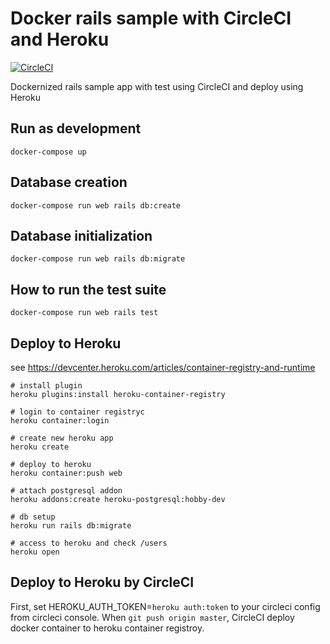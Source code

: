 # Docker rails sample with CircleCI and Heroku
[![CircleCI](https://circleci.com/gh/Kesin11/docker_rails_sample/tree/master.svg?style=svg)](https://circleci.com/gh/Kesin11/docker_rails_sample/tree/master)

Dockernized rails sample app with test using CircleCI and deploy using Heroku

## Run as development

```
docker-compose up
```

## Database creation

```
docker-compose run web rails db:create
```

## Database initialization

```
docker-compose run web rails db:migrate
```

## How to run the test suite

```
docker-compose run web rails test
```

## Deploy to Heroku
see https://devcenter.heroku.com/articles/container-registry-and-runtime

```
# install plugin
heroku plugins:install heroku-container-registry

# login to container registryc
heroku container:login

# create new heroku app
heroku create

# deploy to heroku
heroku container:push web

# attach postgresql addon
heroku addons:create heroku-postgresql:hobby-dev

# db setup
heroku run rails db:migrate

# access to heroku and check /users
heroku open
```

## Deploy to Heroku by CircleCI
First, set HEROKU_AUTH_TOKEN=`heroku auth:token` to your circleci config from circleci console.
When `git push origin master`, CircleCI deploy docker container to heroku container registroy.
